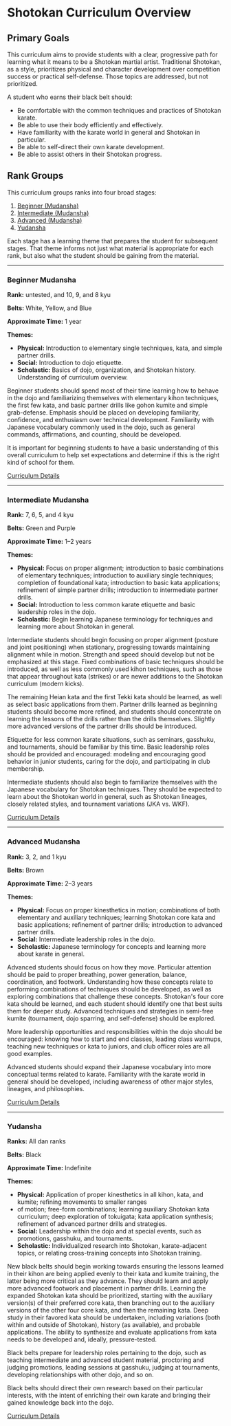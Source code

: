 # Shotokan Curriculum Overview

## Primary Goals

This curriculum aims to provide students with a clear, progressive path for learning what it means to be a Shotokan
martial artist. Traditional Shotokan, as a style, prioritizes physical and character development over competition
success or practical self-defense. Those topics are addressed, but not prioritized.

A student who earns their black belt should:

* Be comfortable with the common techniques and practices of Shotokan karate.
* Be able to use their body efficiently and effectively.
* Have familiarity with the karate world in general and Shotokan in particular.
* Be able to self-direct their own karate development.
* Be able to assist others in their Shotokan progress.

## Rank Groups

This curriculum groups ranks into four broad stages:

1. [Beginner (Mudansha)](#beginner_mudansha)
2. [Intermediate (Mudansha)](#intermediate_mudansha)
3. [Advanced (Mudansha)](#advanced_mudansha)
4. [Yudansha](#yudansha)

Each stage has a learning theme that prepares the student for subsequent stages. That theme informs not just what
material is appropriate for each rank, but also what the student should be gaining from the material.

---

### Beginner Mudansha

**Rank:** untested, and 10, 9, and 8 kyu

**Belts:** White, Yellow, and Blue

**Approximate Time:** 1 year

**Themes:**

* **Physical:** Introduction to elementary single techniques, kata, and simple partner drills.
* **Social:** Introduction to dojo etiquette.
* **Scholastic:** Basics of dojo, organization, and Shotokan history. Understanding of curriculum overview.

Beginner students should spend most of their time learning how to behave in the dojo and familiarizing themselves with
elementary kihon techniques, the first few kata, and basic partner drills like gohon kumite and simple grab-defense.
Emphasis should be placed on developing familiarity, confidence, and enthusiasm over technical development. Familiarity
with Japanese vocabulary commonly used in the dojo, such as general commands, affirmations, and counting, should be
developed.

It is important for beginning students to have a basic understanding of this overall curriculum to help set expectations
and determine if this is the right kind of school for them.

[Curriculum Details](mudansha1/README.md)

---

### Intermediate Mudansha

**Rank:** 7, 6, 5, and 4 kyu

**Belts:** Green and Purple

**Approximate Time:** 1–2 years

**Themes:**

* **Physical:** Focus on proper alignment; introduction to basic combinations of elementary techniques; introduction to
  auxiliary single techniques; completion of foundational kata; introduction to basic kata applications; refinement of
  simple partner drills; introduction to intermediate partner drills.
* **Social:** Introduction to less common karate etiquette and basic leadership roles in the dojo.
* **Scholastic:** Begin learning Japanese terminology for techniques and learning more about Shotokan in general.

Intermediate students should begin focusing on proper alignment (posture and joint positioning) when stationary,
progressing towards maintaining alignment while in motion. Strength and speed should develop but not be emphasized at
this stage. Fixed combinations of basic techniques should be introduced, as well as less commonly used kihon techniques,
such as those that appear throughout kata (strikes) or are newer additions to the Shotokan curriculum (modern kicks).

The remaining Heian kata and the first Tekki kata should be learned, as well as select basic applications from them.
Partner drills learned as beginning students should become more refined, and students should concentrate on learning the
lessons of the drills rather than the drills themselves. Slightly more advanced versions of the partner drills should be
introduced.

Etiquette for less common karate situations, such as seminars, gasshuku, and tournaments, should be familiar by this
time. Basic leadership roles should be provided and encouraged: modeling and encouraging good behavior in junior
students, caring for the dojo, and participating in club membership.

Intermediate students should also begin to familiarize themselves with the Japanese vocabulary for Shotokan techniques.
They should be expected to learn about the Shotokan world in general, such as Shotokan lineages, closely related styles,
and tournament variations (JKA vs. WKF).

[Curriculum Details](mudansha2/README.md)

---

### Advanced Mudansha

**Rank:** 3, 2, and 1 kyu

**Belts:** Brown

**Approximate Time:** 2–3 years

**Themes:**

* **Physical:** Focus on proper kinesthetics in motion; combinations of both elementary and auxiliary techniques;
  learning Shotokan core kata and basic applications; refinement of partner drills; introduction to advanced partner
  drills.
* **Social:** Intermediate leadership roles in the dojo.
* **Scholastic:** Japanese terminology for concepts and learning more about karate in general.

Advanced students should focus on how they move. Particular attention should be paid to proper breathing, power
generation, balance, coordination, and footwork. Understanding how these concepts relate to performing combinations of
techniques should be developed, as well as exploring combinations that challenge these concepts. Shotokan's four core
kata should be learned, and each student should identify one that best suits them for deeper study. Advanced techniques
and strategies in semi-free kumite (tournament, dojo sparring, and self-defense) should be explored.

More leadership opportunities and responsibilities within the dojo should be encouraged: knowing how to start and end
classes, leading class warmups, teaching new techniques or kata to juniors, and club officer roles are all good
examples.

Advanced students should expand their Japanese vocabulary into more conceptual terms related to karate. Familiarity with
the karate world in general should be developed, including awareness of other major styles, lineages, and philosophies.

[Curriculum Details](mudansha3/README.md)

---

### Yudansha

**Ranks:** All dan ranks

**Belts:** Black

**Approximate Time:** Indefinite

**Themes:**

* **Physical:** Application of proper kinesthetics in all kihon, kata, and kumite; refining movements to smaller ranges
* of motion; free-form combinations; learning auxiliary Shotokan kata curriculum; deep exploration of tokuigata; kata
  application synthesis; refinement of advanced partner drills and strategies.
* **Social:** Leadership within the dojo and at special events, such as promotions, gasshuku, and tournaments.
* **Scholastic:** Individualized research into Shotokan, karate-adjacent topics, or relating cross-training concepts into
  Shotokan training.

New black belts should begin working towards ensuring the lessons learned in their kihon are being applied evenly to
their kata and kumite training, the latter being more critical as they advance. They should learn and apply more
advanced footwork and placement in partner drills. Learning the expanded Shotokan kata should be prioritized, starting
with the auxiliary version(s) of their preferred core kata, then branching out to the auxiliary versions of the other
four core kata, and then the remaining kata. Deep study in their favored kata should be undertaken, including variations
(both within and outside of Shotokan), history (as available), and probable applications. The ability to synthesize and
evaluate applications from kata needs to be developed and, ideally, pressure-tested.

Black belts prepare for leadership roles pertaining to the dojo, such as teaching intermediate and advanced student
material, proctoring and judging promotions, leading sessions at gasshuku, judging at tournaments, developing
relationships with other dojo, and so on.

Black belts should direct their own research based on their particular interests, with the intent of enriching their own
karate and bringing their gained knowledge back into the dojo.

[Curriculum Details](yudansha/README.md)
